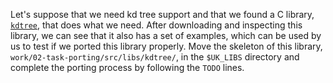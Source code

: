 Let's suppose that we need kd tree support and that we found a C library, [`kdtree`](http://nuclear.mutantstargoat.com/sw/kdtree/), that does what we need.
After downloading and inspecting this library, we can see that it also has a set of examples, which can be used by us to test if we ported this library properly.
Move the skeleton of this library, `work/02-task-porting/src/libs/kdtree/`, in the `$UK_LIBS` directory and complete the porting process by following the `TODO` lines.
